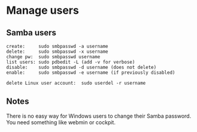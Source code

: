 # Manage users

## Samba users
```
create:     sudo smbpasswd -a username
delete:     sudo smbpasswd -x username
change pw:  sudo smbpasswd username
list users: sudo pdbedit -L (add -v for verbose)
disable:    sudo smbpasswd -d username (does not delete)
enable:     sudo smbpasswd -e username (if previously disabled)

delete Linux user account:  sudo userdel -r username
```

## Notes
There is no easy way for Windows users to change their Samba password.
You need something like webmin or cockpit.
